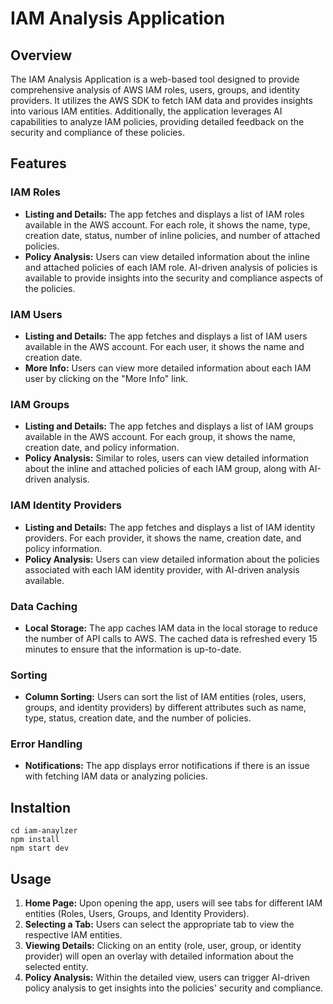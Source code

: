 # IAM Analysis Application

## Overview

The IAM Analysis Application is a web-based tool designed to provide comprehensive analysis of AWS IAM roles, users, groups, and identity providers. It utilizes the AWS SDK to fetch IAM data and provides insights into various IAM entities. Additionally, the application leverages AI capabilities to analyze IAM policies, providing detailed feedback on the security and compliance of these policies.

## Features

### IAM Roles
- **Listing and Details:** The app fetches and displays a list of IAM roles available in the AWS account. For each role, it shows the name, type, creation date, status, number of inline policies, and number of attached policies.
- **Policy Analysis:** Users can view detailed information about the inline and attached policies of each IAM role. AI-driven analysis of policies is available to provide insights into the security and compliance aspects of the policies.

### IAM Users
- **Listing and Details:** The app fetches and displays a list of IAM users available in the AWS account. For each user, it shows the name and creation date.
- **More Info:** Users can view more detailed information about each IAM user by clicking on the "More Info" link.

### IAM Groups
- **Listing and Details:** The app fetches and displays a list of IAM groups available in the AWS account. For each group, it shows the name, creation date, and policy information.
- **Policy Analysis:** Similar to roles, users can view detailed information about the inline and attached policies of each IAM group, along with AI-driven analysis.

### IAM Identity Providers
- **Listing and Details:** The app fetches and displays a list of IAM identity providers. For each provider, it shows the name, creation date, and policy information.
- **Policy Analysis:** Users can view detailed information about the policies associated with each IAM identity provider, with AI-driven analysis available.

### Data Caching
- **Local Storage:** The app caches IAM data in the local storage to reduce the number of API calls to AWS. The cached data is refreshed every 15 minutes to ensure that the information is up-to-date.

### Sorting
- **Column Sorting:** Users can sort the list of IAM entities (roles, users, groups, and identity providers) by different attributes such as name, type, status, creation date, and the number of policies.

### Error Handling
- **Notifications:** The app displays error notifications if there is an issue with fetching IAM data or analyzing policies.

## Instaltion 
```
cd iam-anaylzer
npm install 
npm start dev

```

## Usage

1. **Home Page:** Upon opening the app, users will see tabs for different IAM entities (Roles, Users, Groups, and Identity Providers).
2. **Selecting a Tab:** Users can select the appropriate tab to view the respective IAM entities.
3. **Viewing Details:** Clicking on an entity (role, user, group, or identity provider) will open an overlay with detailed information about the selected entity.
4. **Policy Analysis:** Within the detailed view, users can trigger AI-driven policy analysis to get insights into the policies' security and compliance.
